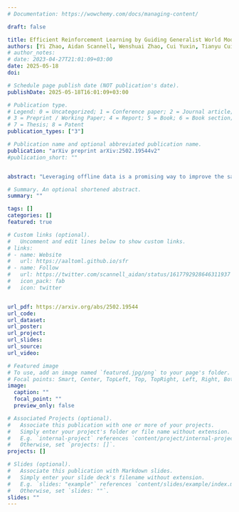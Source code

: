 ```yaml
---
# Documentation: https://wowchemy.com/docs/managing-content/

draft: false

title: Efficient Reinforcement Learning by Guiding Generalist World Models with Non-Curated Data
authors: [Yi Zhao, Aidan Scannell, Wenshuai Zhao, Cui Yuxin, Tianyu Cui, Le Chen, Arno Solin, Juho Kannala, Joni Pajarinen]
# author_notes:
# date: 2023-04-27T21:01:09+03:00
date: 2025-05-18
doi: 

# Schedule page publish date (NOT publication's date).
publishDate: 2025-05-18T16:01:09+03:00

# Publication type.
# Legend: 0 = Uncategorized; 1 = Conference paper; 2 = Journal article;
# 3 = Preprint / Working Paper; 4 = Report; 5 = Book; 6 = Book section;
# 7 = Thesis; 8 = Patent
publication_types: ["3"]

# Publication name and optional abbreviated publication name.
publication: "arXiv preprint arXiv:2502.19544v2"
#publication_short: ""


abstract: "Leveraging offline data is a promising way to improve the sample efficiency of online reinforcement learning (RL). This paper expands the pool of usable data for offline-to-online RL by leveraging abundant non-curated data that is reward free, of mixed quality, and collected across multiple embodiments. Although learning a world model appears promising for utilizing such data, we find that naive fine-tuning fails to accelerate RL training on many tasks. Through careful investigation, we attribute this failure to the distributional shift between offline and online data during fine-tuning. To address this issue and effectively use the offline data, we propose two essential techniques: i) experience rehearsal and ii) execution guidance. With these modifications, the non-curated offline data substantially improves RL’s sample efficiency. Under limited sample budgets, our method achieves a 102.8% relative improvement in aggregate score over learning from-scratch baselines across 72 visuomotor tasks spanning 6 embodiments. On challenging tasks such as locomotion and robotic manipulation, it outperforms prior methods that utilize offline data by a decent margin."

# Summary. An optional shortened abstract.
summary: ""

tags: []
categories: []
featured: true

# Custom links (optional).
#   Uncomment and edit lines below to show custom links.
# links:
# - name: Website
#   url: https://aaltoml.github.io/sfr
# - name: Follow
#   url: https://twitter.com/scannell_aidan/status/1617792928646311937
#   icon_pack: fab
#   icon: twitter


url_pdf: https://arxiv.org/abs/2502.19544
url_code: 
url_dataset:
url_poster: 
url_project:
url_slides:
url_source: 
url_video:

# Featured image
# To use, add an image named `featured.jpg/png` to your page's folder. 
# Focal points: Smart, Center, TopLeft, Top, TopRight, Left, Right, BottomLeft, Bottom, BottomRight.
image:
  caption: ""
  focal_point: ""
  preview_only: false

# Associated Projects (optional).
#   Associate this publication with one or more of your projects.
#   Simply enter your project's folder or file name without extension.
#   E.g. `internal-project` references `content/project/internal-project/index.md`.
#   Otherwise, set `projects: []`.
projects: []

# Slides (optional).
#   Associate this publication with Markdown slides.
#   Simply enter your slide deck's filename without extension.
#   E.g. `slides: "example"` references `content/slides/example/index.md`.
#   Otherwise, set `slides: ""`.
slides: ""
---
```


